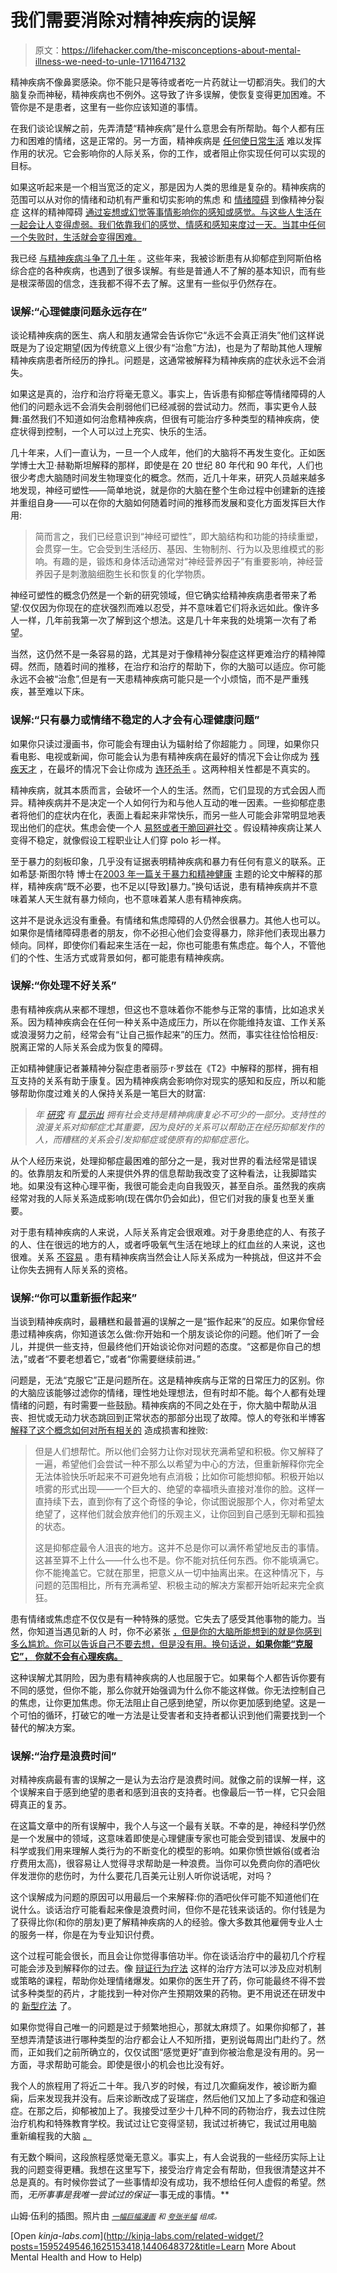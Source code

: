 # 我们需要消除对精神疾病的误解

> 原文：<https://lifehacker.com/the-misconceptions-about-mental-illness-we-need-to-unle-1711647132>

精神疾病不像鼻窦感染。你不能只是等待或者吃一片药就让一切都消失。我们的大脑复杂而神秘，精神疾病也不例外。这导致了许多误解，使恢复变得更加困难。不管你是不是患者，这里有一些你应该知道的事情。



在我们谈论误解之前，先弄清楚“精神疾病”是什么意思会有所帮助。每个人都有压力和困难的情绪，这是正常的。另一方面，精神疾病是 [任何使日常生活](http://www.mayoclinic.org/diseases-conditions/mental-illness/basics/definition/con-20033813) 难以发挥作用的状况。它会影响你的人际关系，你的工作，或者阻止你实现任何可以实现的目标。

如果这听起来是一个相当宽泛的定义，那是因为人类的思维是复杂的。精神疾病的范围可以从对你的情绪和动机有严重和切实影响的焦虑 和 [情绪障碍](http://www.mentalhealthamerica.net/conditions/mood-disorders) 到像精神分裂症 这样的精神障碍 [通过妄想或幻觉等事情影响你的感知或感觉。与这些人生活在一起会让人变得虚弱。我们依靠我们的感觉、情感和感知来度过一天。当其中任何一个失败时，生活就会变得困难。](http://www.nlm.nih.gov/medlineplus/psychoticdisorders.html)

我已经 [与精神疾病斗争了几十年](http://lifehacker.com/five-lessons-i-learned-from-dealing-with-depression-1595249546) 。这些年来，我被诊断患有从抑郁症到阿斯伯格综合症的各种疾病，也遇到了很多误解。有些是普通人不了解的基本知识，而有些是根深蒂固的信念，连我都不得不去了解。这里有一些似乎仍然存在。

### **误解:“心理健康问题永远存在”**

谈论精神疾病的医生、病人和朋友通常会告诉你它“永远不会真正消失”他们这样说既是为了设定期望(因为传统意义上很少有“治愈”方法)，也是为了帮助其他人理解精神疾病患者所经历的挣扎。问题是，这通常被解释为精神疾病的症状永远不会消失。

如果这是真的，治疗和治疗将毫无意义。事实上，告诉患有抑郁症等情绪障碍的人他们的问题永远不会消失会削弱他们已经减弱的尝试动力。然而，事实更令人鼓舞:虽然我们不知道如何治愈精神疾病，但很有可能治疗多种类型的精神疾病，使症状得到控制，一个人可以过上充实、快乐的生活。

几十年来，人们一直认为，一旦一个人成年，他们的大脑将不再发生变化。正如医学博士大卫·赫勒斯坦解释的那样，即使是在 20 世纪 80 年代和 90 年代，人们也很少考虑大脑随时间发生物理变化的概念。然而，近几十年来，研究人员越来越多地发现，神经可塑性——简单地说，就是你的大脑在整个生命过程中创建新的连接并重组自身——可以在你的大脑如何随着时间的推移而发展和变化方面发挥巨大作用:

> 简而言之，我们已经意识到“神经可塑性”，即大脑结构和功能的持续重塑，会贯穿一生。它会受到生活经历、基因、生物制剂、行为以及思维模式的影响。有趣的是，锻炼和身体活动通常对“神经营养因子”有重要影响，神经营养因子是刺激脑细胞生长和恢复的化学物质。

神经可塑性的概念仍然是一个新的研究领域，但它确实给精神疾病患者带来了希望:仅仅因为你现在的症状强烈而难以忍受，并不意味着它们将永远如此。像许多人一样，几年前我第一次了解到这个想法。这是几十年来我的处境第一次有了希望。

当然，这仍然不是一条容易的路，尤其是对于像精神分裂症这样更难治疗的精神障碍。然而，随着时间的推移，在治疗和治疗的帮助下，你的大脑可以适应。你可能永远不会被“治愈”,但是有一天患精神疾病可能只是一个小烦恼，而不是严重残疾，甚至难以下床。

### **误解:“只有暴力或情绪不稳定的人才会有心理健康问题”**

如果你只读过漫画书，你可能会有理由认为辐射给了你超能力 。同理，如果你只看电影、电视或新闻，你可能会认为患有精神疾病在最好的情况下会让你成为 [残疾天才](https://en.wikipedia.org/wiki/Rain_Man) ，在最坏的情况下会让你成为 [连环杀手](https://en.wikipedia.org/wiki/Dexter_(TV_series)) 。这两种相关性都是不真实的。

精神疾病，就其本质而言，会破坏一个人的生活。然而，它们显现的方式会因人而异。精神疾病并不是决定一个人如何行为和与他人互动的唯一因素。一些抑郁症患者将他们的症状内在化，表面上看起来非常快乐，而另一些人可能会非常明显地表现出他们的症状。焦虑会使一个人 [易怒或者干脆回避社交](http://www.lucidatreatment.com/blog/mental-health/subtle-signs-anxiety-disorders/) 。假设精神疾病让某人变得不稳定，就像假设工程职业让人们穿 polo 衫一样。

至于暴力的刻板印象，几乎没有证据表明精神疾病和暴力有任何有意义的联系。正如希瑟·斯图尔特 博士在[2003 年一篇关于暴力和精神健康](http://www.ncbi.nlm.nih.gov/pmc/articles/PMC1525086/) 主题的论文中解释的那样，精神疾病“既不必要，也不足以[导致]暴力。”换句话说，患有精神疾病并不意味着某人天生就有暴力倾向，也不意味着某人患有精神疾病。

这并不是说永远没有重叠。有情绪和焦虑障碍的人仍然会很暴力。其他人也可以。如果你是情绪障碍患者的朋友，你不必担心他们会变得暴力，除非他们表现出暴力倾向。同样，即使你们看起来生活在一起，你也可能患有焦虑症。每个人，不管他们的个性、生活方式或背景如何，都可能患有精神疾病。

### **误解:“你处理不好关系”**

患有精神疾病从来都不理想，但这也不意味着你不能参与正常的事情，比如追求关系。因为精神疾病会在任何一种关系中造成压力，所以在你能维持友谊、工作关系或浪漫努力之前，经常会有“让自己振作起来”的压力。然而，事实往往恰恰相反:脱离正常的人际关系会成为恢复的障碍。

正如精神健康记者兼精神分裂症患者丽莎·r·罗兹在《T2》中解释的那样，拥有相互支持的关系有助于康复。因为精神疾病会影响你对现实的感知和反应，所以和能够帮助你度过难关的人保持关系是一笔巨大的财富:

> *年* [*研究*](http://www.ncbi.nlm.nih.gov/pmc/articles/PMC2682629/) *有* [*显示出*](https://secure.cihi.ca/free_products/AiB_ReducingPsychological%20DistressEN-web.pdf) *拥有社会支持是精神病康复必不可少的一部分。支持性的浪漫关系对抑郁症尤其重要，因为良好的关系可以帮助正在经历抑郁发作的人，而糟糕的关系会引发抑郁症或使原有的抑郁症恶化。*

从个人经历来说，处理抑郁症最困难的部分之一是，我对世界的看法经常是错误的。依靠朋友和所爱的人来提供外界的信息帮助我改变了这种看法，让我脚踏实地。如果没有这种心理平衡，我很可能会走向自我毁灭，甚至自杀。虽然我的疾病经常对我的人际关系造成影响(现在偶尔仍会如此)，但它们对我的康复也至关重要。

对于患有精神疾病的人来说，人际关系肯定会很艰难。对于身患绝症的人、有孩子的人、住在很远的地方的人，或者呼吸氧气生活在地球上的红血丝的人来说，这也很难。关系 [不容易](http://lifehacker.com/what-research-tells-us-about-the-most-successful-relati-1552386916) 。患有精神疾病当然会让人际关系成为一种挑战，但这并不会让你失去拥有人际关系的资格。

### **误解:“你可以重新振作起来”**

当谈到精神疾病时，最糟糕和最普遍的误解之一是“振作起来”的反应。如果你曾经患过精神疾病，你知道该怎么做:你开始和一个朋友谈论你的问题。他们听了一会儿，并提供一些支持，但最终他们开始谈论你对问题的态度。“这都是你自己的想法，”或者“不要老想着它，”或者“你需要继续前进。”

问题是，无法“克服它”正是问题所在。这是精神疾病与正常的日常压力的区别。你的大脑应该能够过滤你的情绪，理性地处理想法，但有时却不能。每个人都有处理情绪的问题，有时需要一些鼓励。精神疾病的不同之处在于，你大脑中帮助从沮丧、担忧或无动力状态跳回到正常状态的那部分出现了故障。惊人的夸张和半博客 [解释了这个概念如何对所有相关的](http://hyperboleandahalf.blogspot.com/2013/05/depression-part-two.html) 造成损害和挫败:

> 但是人们想帮忙。所以他们会努力让你对现状充满希望和积极。你又解释了一遍，希望他们会尝试一种不那么以希望为中心的方法，但重新解释你完全无法体验快乐听起来不可避免地有点消极；比如你可能想抑郁。积极开始以喷雾的形式出现——一个巨大的、绝望的幸福喷头直接对准你的脸。这样一直持续下去，直到你有了这个奇怪的争论，你试图说服那个人，你对希望太绝望了，这样他们就会放弃他们的乐观主义，让你回到自己感到无聊和孤独的状态。
> 
> 这是抑郁症最令人沮丧的地方。这并不总是你可以满怀希望地反击的事情。这甚至算不上什么——什么也不是。你不能对抗任何东西。你不能填满它。你不能掩盖它。它就在那里，把意义从一切中抽离出来。在这种情况下，与问题的范围相比，所有充满希望、积极主动的解决方案都开始听起来完全疯狂。

患有情绪或焦虑症不仅仅是有一种特殊的感觉。它失去了感受其他事物的能力。当然，你知道当遇见新的人 时，你不必紧张 [，但是你的大脑所能想到的就是你感到多么尴尬。你可以告诉自己不要去想，但是没有用。换句话说，**如果你能“克服它”，** **你就不会有心理疾病。**](http://lifehacker.com/how-to-avoid-awkward-conversations-when-meeting-someone-5948534)

这种误解尤其阴险，因为患有精神疾病的人也屈服于它。如果每个人都告诉你要有不同的感觉，但你不能，那么你就开始强调为什么你不能这样做。你无法控制自己的焦虑，让你更加焦虑。你无法阻止自己感到绝望，所以你更加感到绝望。这是一个可怕的循环，打破它的唯一方法是让受害者和支持者都认识到他们需要找到一个替代的解决方案。

### 误解:**“治疗是浪费时间”**

对精神疾病最有害的误解之一是认为去治疗是浪费时间。就像之前的误解一样，这个误解来自于感到绝望的患者和感到沮丧的支持者。也像最后一节一样，它只会阻碍真正的复苏。

在这篇文章中的所有误解中，我个人与这一个最有关联。不幸的是，神经科学仍然是一个发展中的领域，这意味着即使是心理健康专家也可能会受到错误、发展中的科学或我们用来理解人类行为的不断变化的模型的影响。如果你愤世嫉俗(或者治疗费用太高)，很容易让人觉得寻求帮助是一种浪费。当你可以免费向你的酒吧伙伴发泄你的悲伤时，为什么要花几百美元让别人听你说话呢，对吗？

这个误解成为问题的原因可以用最后一个来解释:你的酒吧伙伴可能不知道他们在说什么。谈话治疗可能看起来像是浪费时间，但你不是花钱来谈话的。你付钱是为了获得比你(和你的朋友)更了解精神疾病的人的经验。像大多数其他雇佣专业人士的服务一样，你是在为专业知识付费。

这个过程可能会很长，而且会让你觉得事倍功半。你在谈话治疗中的最初几个疗程可能会涉及到解释你的过去。像 [辩证行为疗法](http://psychcentral.com/lib/an-overview-of-dialectical-behavior-therapy/) 这样的治疗方法可以涉及应对机制或策略的课程，帮助你处理情绪爆发。如果你的医生开了药，你可能最终不得不尝试多种类型的药片，才能找到一种对你产生预期效果的药物。更不用说还在研发中的 [新型疗法](https://en.wikipedia.org/wiki/Neurofeedback) 了。

如果你觉得自己唯一的问题是过于频繁地担心，那就太麻烦了。如果你抑郁了，甚至想弄清楚该进行哪种类型的治疗都会让人不知所措，更别说每周出门赴约了。然而，正如我们之前所确立的，仅仅试图“感觉更好”直到你被治愈是没有用的。另一方面，寻求帮助可能会。即使是很小的机会也比没有好。

我个人的旅程用了将近二十年。我八岁的时候，有过几次癫痫发作，被诊断为癫痫，后来发现我并没有。后来诊断改成了妥瑞症，然后他们又加上了多动症和强迫症。在那之后，抑郁被加上了。我接受过至少十几种不同的药物治疗，我去过住院治疗机构和特殊教育学校。我试过让它变得坚韧，我试过祈祷它，我试过用电脑 重新编程我的大脑 [。](http://www.xojane.com/it-happened-to-me/neurofeedback-cured-clinical-depression)

有无数个瞬间，这段旅程感觉毫无意义。事实上，有人会说我的一些经历实际上让我的问题变得更糟。我想在这里写下，接受治疗肯定会有帮助，但我很清楚这并不总是真的。有时候你尝试了一些事情却没有成功，我不想给任何人虚假的希望。然而，*无所事事是我唯一尝试过的保证*一事无成的事情。**

山姆·伍利的插图。照片由 [<small>*一幅巨幅漫画*</small>](http://www.azilliondollarscomics.com/2013/08/blog-post_6.html) <small>*和*</small> [<small>*夸张半幅*</small>](http://hyperboleandahalf.blogspot.com/2011/10/adventures-in-depression.html) <small>*组成。*</small>

[Open *kinja-labs.com*](http://kinja-labs.com/related-widget/?posts=1595249546,1625153418,1440648372&title=Learn More About Mental Health and How to Help)